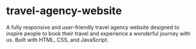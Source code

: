 # travel-agency-website
A fully responsive and user-friendly travel agency website designed to inspire people to book their travel and experience a wonderful journey with us. Built with HTML, CSS, and JavaScript.
